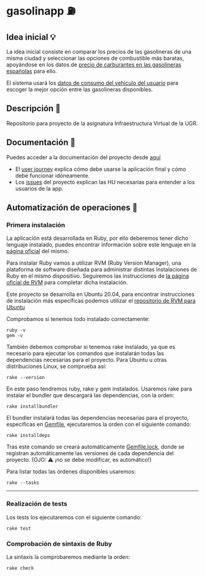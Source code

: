 # gasolinapp :fuelpump:

## Idea inicial :bulb:
La idea inicial consiste en comparar los precios de las gasolineras de una misma ciudad y seleccionar las opciones de combustible más baratas, apoyándose en los datos de [precio de carburantes en las gasolineras españolas](https://geoportalgasolineras.es/#/Descargas) para ello.

El sistema usará los [datos de consumo del vehículo del usuario](https://www.dieselogasolina.com/cuanto-consume-coche-a-los-100-km.html) para escoger la mejor opción entre las gasolineras disponibles.

## Descripción :memo:
Repositorio para proyecto de la asignatura Infraestructura Virtual de la UGR.

## Documentación :open_file_folder:
Puedes acceder a la documentación del proyecto desde [aquí](https://github.com/vlljuan99/gasolinapp/tree/Objetivo-1/docs)
  * El [user journey](https://github.com/vlljuan99/gasolinapp/blob/Objetivo-1/docs/user_journey.md) explica cómo debe usarse la aplicación final y cómo debe funcionar idóneamente.
  * Los [issues](https://github.com/vlljuan99/gasolinapp/blob/Objetivo-1/docs/ISSUES.md) del proyecto explican las HU necesarias para entender a los usuarios de la app.

## Automatización de operaciones 🤖
### Primera instalación
La aplicación está desarrollada en Ruby, por ello deberemos tener dicho lenguaje instalado, puedes encontrar información sobre este lenguaje en la [página oficial](https://www.ruby-lang.org/es/documentation/) del mismo.

Para instalar Ruby vamos a utilizar RVM (Ruby Version Manager), una plataforma de software diseñada para administrar distintas instalaciones de Ruby en el mismo dispositivo.
Seguiremos las instrucciones de [la página oficial de RVM](https://rvm.io/rvm/install) para completar dicha instalación.

Este proyecto se desarrolla en Ubuntu 20.04, para encontrar instrucciones de instalación más específicas podemos utilizar el [repositorio de RVM para Ubuntu](https://github.com/rvm/ubuntu_rvm)

Comprobamos si tenemos todo instalado correctamente:
```shell
ruby -v
gem -v
```
También debemos comprobar si tenemos rake instalado, ya que es necesario para ejecutar los comandos que instalarán todas las dependencias necesarias para el proyecto.
Para Ubuntu u otras distribuciones Linux, se comprueba así:
```shell
rake --version
```
En este paso tendremos ruby, rake y gem instalados.
Usaremos rake para instalar el bundler que descargará las dependencias, con la orden:
```shell
rake installbundler
```
El bundler instalará todas las dependencias necesarias para el proyecto, especificas en [Gemfile](https://github.com/vlljuan99/gasolinapp/blob/Objetivo-3/Gemfile), ejecutaremos la orden con el siguiente comando:
```shell
rake installdeps
```

Tras este comando se creará automáticamente [Gemfile.lock](https://github.com/vlljuan99/gasolinapp/blob/Objetivo-3/Gemfile.lock), donde se registran automáticamente las versiones de cada dependencia del proyecto.
(OJO: ⚠️ ¡no se debe modificar, es automático!)

Para listar todas las órdenes disponibles usaremos:
```shell
rake --tasks
```
-----------------------------------------------------------------------------

### Realización de tests
Los tests los ejecutaremos con el siguiente comando:
```shell
rake test
```

### Comprobación de sintaxis de Ruby
La sintaxis la comprobaremos mediante la orden:
```shell
rake check
```
